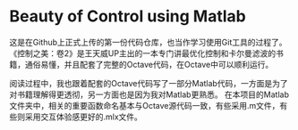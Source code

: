 # Beauty of Control using Matlab
 
这是在Github上正式上传的第一份代码仓库，也当作学习使用Git工具的过程了。
《控制之美：卷2》是王天威UP主出的一本专门讲最优化控制和卡尔曼滤波的书籍，通俗易懂，并且配套了完整的Octave代码，在Octave中可以顺利运行。

阅读过程中，我也跟着配套的Octave代码写了一部分Matlab代码，一方面是为了对书籍理解得更透彻，另一方面也是因为我对Matlab更熟悉。
在本项目的Matlab文件夹中，相关的重要函数命名基本与Octave源代码一致，有些采用.m文件，有些则采用交互体验感更好的.mlx文件。